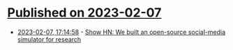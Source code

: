 # [Published on 2023-02-07](index.md)

* [2023-02-07, 17:14:58](https://news.ycombinator.com/item?id=34695571) - [Show HN: We built an open-source social-media simulator for research](https://misinfogame.com/)
